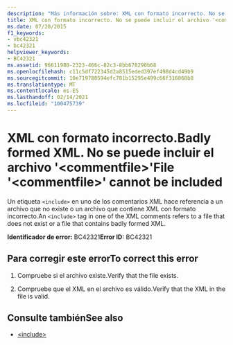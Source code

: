 ```yaml
---
description: "Más información sobre: XML con formato incorrecto. No se puede incluir el archivo '<commentfile>'"
title: XML con formato incorrecto. No se puede incluir el archivo '<commentfile>'
ms.date: 07/20/2015
f1_keywords:
- vbc42321
- bc42321
helpviewer_keywords:
- BC42321
ms.assetid: 96611980-2323-466c-82c3-8bb678290b68
ms.openlocfilehash: c11c5df722345d2a8515eded397ef498d4cd49b9
ms.sourcegitcommit: 10e719780594efc781b15295e499c66f316068b8
ms.translationtype: MT
ms.contentlocale: es-ES
ms.lasthandoff: 02/14/2021
ms.locfileid: "100475739"
---
```

# <a name="badly-formed-xml-file-commentfile-cannot-be-included"></a><span data-ttu-id="e5781-105">XML con formato incorrecto.</span><span class="sxs-lookup"><span data-stu-id="e5781-105">Badly formed XML.</span></span> <span data-ttu-id="e5781-106">No se puede incluir el archivo '\<commentfile>'</span><span class="sxs-lookup"><span data-stu-id="e5781-106">File '\<commentfile>' cannot be included</span></span>

<span data-ttu-id="e5781-107">Un etiqueta `<include>` en uno de los comentarios XML hace referencia a un archivo que no existe o un archivo que contiene XML con formato incorrecto.</span><span class="sxs-lookup"><span data-stu-id="e5781-107">An `<include>` tag in one of the XML comments refers to a file that does not exist or a file that contains badly formed XML.</span></span>  
  
 <span data-ttu-id="e5781-108">**Identificador de error:** BC42321</span><span class="sxs-lookup"><span data-stu-id="e5781-108">**Error ID:** BC42321</span></span>  
  
## <a name="to-correct-this-error"></a><span data-ttu-id="e5781-109">Para corregir este error</span><span class="sxs-lookup"><span data-stu-id="e5781-109">To correct this error</span></span>  
  
1. <span data-ttu-id="e5781-110">Compruebe si el archivo existe.</span><span class="sxs-lookup"><span data-stu-id="e5781-110">Verify that the file exists.</span></span>  
  
2. <span data-ttu-id="e5781-111">Compruebe que el XML en el archivo es válido.</span><span class="sxs-lookup"><span data-stu-id="e5781-111">Verify that the XML in the file is valid.</span></span>  
  
## <a name="see-also"></a><span data-ttu-id="e5781-112">Consulte también</span><span class="sxs-lookup"><span data-stu-id="e5781-112">See also</span></span>

- [\<include>](../language-reference/xmldoc/include.md)
